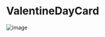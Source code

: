 ﻿# ValentineDayCard
![image](https://github.com/user-attachments/assets/f5c538fd-6294-47d3-9815-323135a24b20)

